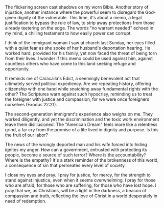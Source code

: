The flickering screen cast shadows on my worn Bible. Another story of injustice, another instance where the powerful seem to disregard the God-given dignity of the vulnerable. This time, it's about a memo, a legal justification to bypass the rule of law, to strip away protections from those already teetering on the edge. The words "no warrant needed" echoed in my mind, a chilling testament to how easily power can corrupt.

I think of the immigrant woman I saw at church last Sunday, her eyes filled with a quiet fear as she spoke of her husband's deportation hearing. He worked hard, provided for his family, yet now faced the threat of being torn from their lives. I wonder if this memo could be used against him, against countless others who have come to this land seeking refuge and opportunity.

It reminds me of Caracalla's Edict, a seemingly benevolent act that ultimately served political expediency. Are we repeating history, offering citizenship with one hand while snatching away fundamental rights with the other? The Scriptures warn against such hypocrisy, reminding us to treat the foreigner with justice and compassion, for we were once foreigners ourselves (Exodus 22:21).

The second-generation immigrant's experience also weighs on me. They worked diligently, and yet the discrimination and the toxic work environment leave them disillusioned. The "American Dream" feels more like a relentless grind, a far cry from the promise of a life lived in dignity and purpose. Is this the fruit of our labor?

The news of the wrongly deported man and his wife forced into hiding ignites my anger. How can a government, entrusted with protecting its people, become a source of such terror? Where is the accountability? Where is the empathy? It's a stark reminder of the brokenness of this world, a consequence of sin that permeates every level of society.

I close my eyes and pray. I pray for justice, for mercy, for the strength to stand against injustice, even when it seems overwhelming. I pray for those who are afraid, for those who are suffering, for those who have lost hope. I pray that we, as Christians, will be a light in the darkness, a beacon of compassion and truth, reflecting the love of Christ in a world desperately in need of redemption.